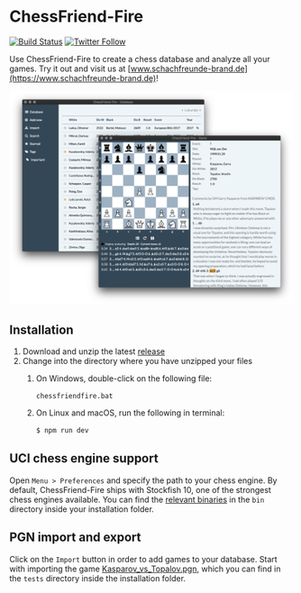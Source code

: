 # ChessFriend-Fire
[![Build Status](https://travis-ci.org/SFBrand1981/ChessFriend-Fire.svg?branch=master)](https://travis-ci.org/SFBrand1981/ChessFriend-Fire)
[![Twitter Follow](https://img.shields.io/twitter/follow/SFBrand81.svg?style=social)](https://twitter.com/SFBrand81)


Use ChessFriend-Fire to create a chess database and analyze all your games.
Try it out and visit us at [www.schachfreunde-brand.de](https://www.schachfreunde-brand.de)!


<div style="text-align: center;">
     <img src="https://github.com/SFBrand1981/ChessFriend-Fire/blob/master/docs/ChessFriend-Fire_collage.png">
</div>


## Installation

1. Download and unzip the latest [release][release]
2. Change into the directory where you have unzipped your files
   1. On Windows, double-click on the following file:

      ```
      chessfriendfire.bat
      ```


   2. On Linux and macOS, run the following in terminal:

      ```bash
      $ npm run dev
      ```


## UCI chess engine support

  Open `Menu > Preferences` and specify the path to your chess engine. 
  By default, ChessFriend-Fire ships with Stockfish 10, one of the strongest chess engines available.
  You can find the [relevant binaries][stockfish] in the `bin` directory inside your installation folder.


## PGN import and export

   Click on the `Import` button in order to add games to your database. Start with importing the game
   [Kasparov_vs_Topalov.pgn][Kasparov_vs_Topalov], which you can find in the `tests` directory inside the installation folder.

  


[release]: https://github.com/SFBrand1981/ChessFriend-Fire/releases
[stockfish]: https://github.com/SFBrand1981/ChessFriend-Fire/tree/master/src/bin
[Kasparov_vs_Topalov]: https://github.com/SFBrand1981/ChessFriend-Fire/blob/master/tests/Kasparov_vs_Topalov.pgn